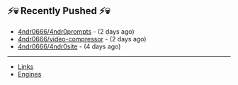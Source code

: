 ## ⚡💀 Recently Pushed ⚡💀


- [4ndr0666/4ndr0prompts](https://github.com/4ndr0666/4ndr0prompts) - (2 days ago)
- [4ndr0666/video-compressor](https://github.com/4ndr0666/video-compressor) - (2 days ago)
- [4ndr0666/4ndr0site](https://github.com/4ndr0666/4ndr0site) - (4 days ago)

---
- [Links](https://github.com/4ndr0666/Links/blob/main/README.md)        
- [Engines](https://github.com/hoothin/SearchJumper/discussions/73)    

